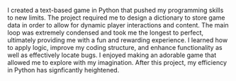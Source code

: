 I created a text-based game in Python that pushed my programming skills to new limits. The project required me to design a dictionary to store game data in order to allow for dynamic player interactions and content. The main loop was extremely condensed and took me the longest to perfect, ultimately providing me with a fun and rewarding experience. I learned how to apply logic, improve my coding structure, and enhance functionality as well as effectively locate bugs. I enjoyed making an adorable game that allowed me to explore with my imagination. After this project, my efficiency in Python has signficantly heightened. 
